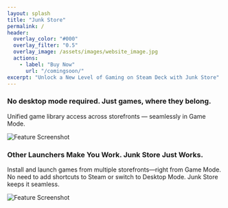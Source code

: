 ```yaml
---
layout: splash
title: "Junk Store"
permalink: /
header:
  overlay_color: "#000"
  overlay_filter: "0.5"
  overlay_image: /assets/images/website_image.jpg
  actions:
    - label: "Buy Now"
      url: "/comingsoon/"
excerpt: "Unlock a New Level of Gaming on Steam Deck with Junk Store"
---
```


<section class="screenshot-section">
  <div class="screenshot-box">
    <div class="screenshot-text">
      <h3>No desktop mode required. Just games, where they belong.</h3>
      <p>Unified game library access across storefronts — seamlessly in Game Mode.</p>
    </div>
    <img src="{{ '/assets/images/landing/LibrariesNew.gif' | relative_url }}" alt="Feature Screenshot">
  </div>
</section>

<section class="screenshot-section">
  <div class="screenshot-box">
   <div class="screenshot-text">
      <h3>Other Launchers Make You Work. Junk Store Just Works.</h3>
      <p>Install and launch games from multiple storefronts—right from Game Mode. No need to add shortcuts to Steam or switch to Desktop Mode. Junk Store keeps it seamless.</p>
    </div>
    <img src="{{ '/assets/images/landing/Install.gif' | relative_url }}" alt="Feature Screenshot">
  </div>
</section>